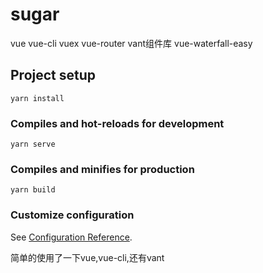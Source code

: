 # sugar
vue
vue-cli
vuex
vue-router
vant组件库
vue-waterfall-easy

## Project setup
```
yarn install
```

### Compiles and hot-reloads for development
```
yarn serve
```

### Compiles and minifies for production
```
yarn build
```

### Customize configuration
See [Configuration Reference](https://cli.vuejs.org/config/).

简单的使用了一下vue,vue-cli,还有vant
